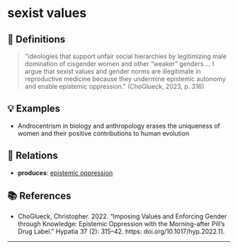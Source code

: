 # sexist values

## 📖 Definitions

> "ideologies that support unfair social hierarchies by legitimizing male domination of cisgender women and other “weaker” genders ... I argue that sexist values and gender norms are illegitimate in reproductive medicine because they undermine epistemic autonomy and enable epistemic oppression." (ChoGlueck, 2023, p. 316)

## 💡 Examples

- Androcentrism in biology and anthropology erases the uniqueness of women and their positive contributions to human evolution

## 🔗 Relations

- **produces**: [epistemic oppression](./epistemic-oppression.md)

## 📚 References

- ChoGlueck, Christopher. 2022. “Imposing Values and Enforcing Gender through Knowledge: Epistemic Oppression with the Morning-after Pill’s Drug Label.” Hypatia 37 (2): 315–42. https: doi.org/10.1017/hyp.2022.11.

---

<script src="https://giscus.app/client.js"
                data-repo="natesheehan/conceptcartography"
                data-repo-id="R_kgDOPB5QiQ"
                data-category="General"
                data-category-id="DIC_kwDOPB5Qic4CsAxd"
                data-mapping="pathname"
                data-strict="0"
                data-reactions-enabled="1"
                data-emit-metadata="0"
                data-input-position="bottom"
                data-theme="catppuccin_mocha"
                data-lang="en"
                crossorigin="anonymous"
                async>
        </script>
        
